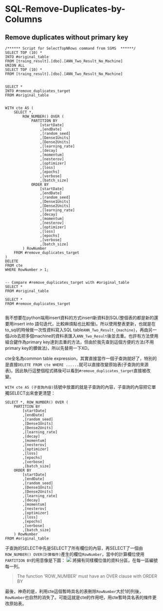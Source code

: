 # SQL-Remove-Duplicates-by-Columns
## Remove duplicates without primary key
```sql=
/****** Script for SelectTopNRows command from SSMS  ******/
SELECT TOP (10) *
INTO #original_table  
FROM [traing_result].[dbo].[ANN_Two_Result_No_Machine]
UNION ALL
SELECT TOP (10) *
FROM [traing_result].[dbo].[ANN_Two_Result_No_Machine]


SELECT *
INTO #remove_duplicates_target
FROM #original_table


WITH cte AS (
    SELECT *, 
		ROW_NUMBER() OVER (
			PARTITION BY 
				[startDate]
				,[endDate]
				,[random_seed]
				,[Dense1Units]
				,[Dense2Units]
				,[learning_rate]
				,[decay]
				,[momentum]
				,[nesterov]
				,[optimizer]
				,[loss]
				,[epochs]
				,[verbose]
				,[batch_size]
            ORDER BY 
				[startDate]
				,[endDate]
				,[random_seed]
				,[Dense1Units]
				,[Dense2Units]
				,[learning_rate]
				,[decay]
				,[momentum]
				,[nesterov]
				,[optimizer]
				,[loss]
				,[epochs]
				,[verbose]
				,[batch_size]
		) RowNumber
    FROM #remove_duplicates_target
)
DELETE
FROM cte
WHERE RowNumber > 1;


-- Compare #remove_duplicates_target with #original_table
SELECT *
FROM #original_table

SELECT *
FROM #remove_duplicates_target


```

我不想要在python端用insert資料的方式insert新資料到SQL(整個表的都是新的還要用insert into 語句迭代，比較麻煩點也比較慢)。所以使用整表更新，也就是在to_sql的時候做一次性資料寫入SQL table`ANN_Two_Result_{machine}`，再由另一個Job去把多個machine的資料表匯入`ANN_Two_Result`後並去重。也許有方法使用組合鍵作為primary key達到去重的方法，但由於我先查到這個方便的方法(不用primary key的髒做法)，所以先替用一下XD。


cte全名為common table expression，其實直接當作一個子查詢就好了，特別的是直接```DELETE FROM cte WHERE ......```就可以直接改變原始表(子查詢的來源表)。因此執行這整個程式碼後可以看到`#remove_duplicates_target`直接被改變。


`WITH cte AS (子查詢內容)`括號中放置的就是子查詢的內容，子查詢的內容把它單獨SELECT出來會更清楚：
```sql=
SELECT *, ROW_NUMBER() OVER (
	PARTITION BY 
		[startDate]
		,[endDate]
		,[random_seed]
		,[Dense1Units]
		,[Dense2Units]
		,[learning_rate]
		,[decay]
		,[momentum]
		,[nesterov]
		,[optimizer]
		,[loss]
		,[epochs]
		,[verbose]
		,[batch_size]
	ORDER BY 
		[startDate]
		,[endDate]
		,[random_seed]
		,[Dense1Units]
		,[Dense2Units]
		,[learning_rate]
		,[decay]
		,[momentum]
		,[nesterov]
		,[optimizer]
		,[loss]
		,[epochs]
		,[verbose]
		,[batch_size]
	) RowNumber
FROM #original_table
```
子查詢的SELECT中先是SELECT了所有欄位的內容，再SELECT了一個由`ROW_NUMBER() OVER(計算條件)`產生的欄位`RowNumber`，當中的計算欄位使用`PARTITION BY`的用意像是下圖：
![](https://i.imgur.com/QQJbk4T.png)
將擁有同樣欄位值的資料分區，在每一區編號每一列。
> The function 'ROW_NUMBER' must have an OVER clause with ORDER BY


最後，神奇的是，利用cte這個暫時具名的表刪除`RowNumber`大於1的列後，`RowNumber`也自然的消失了。可能這就是cte的作用吧，用cte暫時具名表的條件更改原始表。
